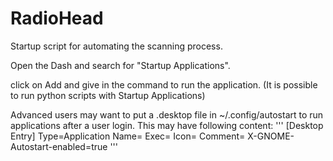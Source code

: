 # RadioHead
Startup script for automating the scanning process.

Open the Dash and search for "Startup Applications".

click on Add and give in the command to run the application. (It is possible to run python scripts with Startup Applications)

Advanced users may want to put a .desktop file in ~/.config/autostart to run applications after a user login. 
This may have following content:
'''
[Desktop Entry]
Type=Application
Name=<Name of application as displayed>
Exec=<command to execute>
Icon=<full path to icon>
Comment=<optinal comments>
X-GNOME-Autostart-enabled=true
'''
